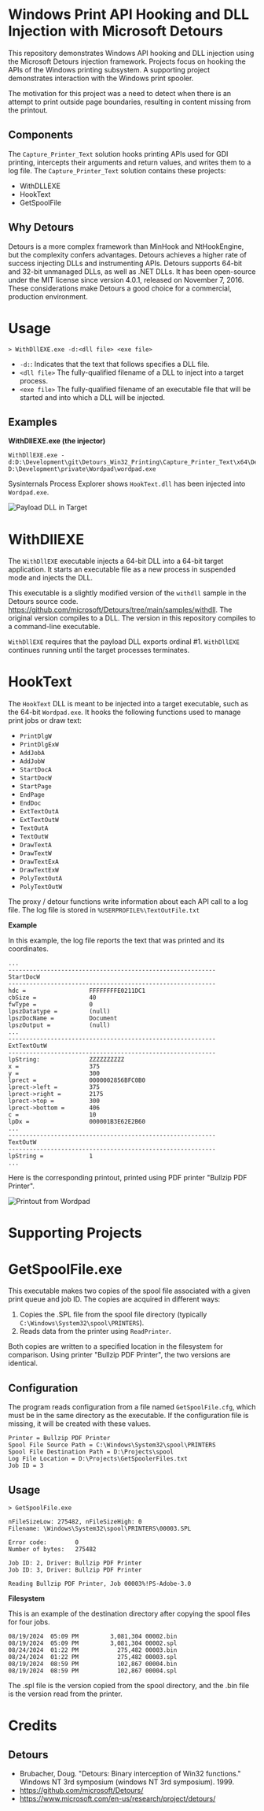 # Windows Print API Hooking and DLL Injection with Microsoft Detours

This repository demonstrates Windows API hooking and DLL injection using the Microsoft Detours injection framework. Projects focus on hooking the APIs of the Windows printing subsystem. A supporting project demonstrates interaction with the Windows print spooler.

The motivation for this project was a need to detect when there is an attempt to print outside page boundaries, resulting in content missing from the printout. 

## Components

The `Capture_Printer_Text` solution hooks printing APIs used for GDI printing, intercepts their arguments and return values, and writes them to a log file. The `Capture_Printer_Text` solution contains these projects:

* WithDLLEXE
* HookText
* GetSpoolFile

## Why Detours

Detours is a more complex framework than MinHook and NtHookEngine, but the complexity confers advantages. Detours achieves a higher rate of success injecting DLLs and instrumenting APIs. Detours supports 64-bit and 32-bit unmanaged DLLs, as well as .NET DLLs. It has been open-source under the MIT license since version 4.0.1, released on November 7, 2016. These considerations make Detours a good choice for a commercial, production environment.


# Usage

``` shell
> WithDllEXE.exe -d:<dll file> <exe file>
```

* `-d:`: Indicates that the text that follows specifies a DLL file.
* `<dll file>` The fully-qualified filename of a DLL to inject into a target process.
* `<exe file>` The fully-qualified filename of an executable file that will be started and into which a DLL will be injected.

## Examples

__WithDllEXE.exe (the injector)__

``` shell
WithDllEXE.exe -d:D:\Development\git\Detours_Win32_Printing\Capture_Printer_Text\x64\Debug\HookText.dll D:\Development\private\Wordpad\wordpad.exe
```

Sysinternals Process Explorer shows `HookText.dll` has been injected into `Wordpad.exe`.


![Payload DLL in Target](images/hooktext_in_wordpad.png?raw=true "Payload DLL in Target")


# WithDllEXE

The `WithDllEXE` executable injects a 64-bit DLL into a 64-bit target application. It starts an executable file as a new process in suspended mode and injects the DLL.

This executable is a slightly modified version of the `withdll` sample in the Detours source code. https://github.com/microsoft/Detours/tree/main/samples/withdll. The original version compiles to a DLL. The version in this repository compiles to a command-line executable.

`WithDllEXE` requires that the payload DLL exports ordinal #1. `WithDllEXE` continues running until the target processes terminates.


# HookText

The `HookText` DLL is meant to be injected into a target executable, such as the 64-bit `Wordpad.exe`. It hooks the following functions used to manage print jobs or draw text:

* `PrintDlgW`
* `PrintDlgExW`
* `AddJobA`
* `AddJobW`
* `StartDocA`
* `StartDocW`
* `StartPage`
* `EndPage`
* `EndDoc`
* `ExtTextOutA`
* `ExtTextOutW`
* `TextOutA`
* `TextOutW`
* `DrawTextA`
* `DrawTextW`
* `DrawTextExA`
* `DrawTextExW`
* `PolyTextOutA`
* `PolyTextOutW`

The proxy / detour functions write information about each API call to a log file. The log file is stored in `%USERPROFILE%\TextOutFile.txt`

__Example__

In this example, the log file reports the text that was printed and its coordinates.

```
...
-----------------------------------------------------------
StartDocW
-----------------------------------------------------------
hdc =                  FFFFFFFFE0211DC1
cbSize =               40
fwType =               0
lpszDatatype =         (null)
lpszDocName =          Document
lpszOutput =           (null)
...
-----------------------------------------------------------
ExtTextOutW
-----------------------------------------------------------
lpString:              ZZZZZZZZZZ
x =                    375
y =                    300
lprect =               0000002856BFC0B0
lprect->left =         375
lprect->right =        2175
lprect->top =          300
lprect->bottom =       406
c =                    10
lpDx =                 000001B3E62E2B60
...
-----------------------------------------------------------
TextOutW
-----------------------------------------------------------
lpString =             1
...
```

Here is the corresponding printout, printed using PDF printer "Bullzip PDF Printer".

![Printout from Wordpad](images/printout_as_pdf.png?raw=true "Printout from Wordpad")


# Supporting Projects

# GetSpoolFile.exe

This executable makes two copies of the spool file associated with a given print queue and job ID. The copies are acquired in different ways:

1. Copies the .SPL file from the spool file directory (typically `C:\Windows\System32\spool\PRINTERS`).
2. Reads data from the printer using `ReadPrinter`.

Both copies are written to a specified location in the filesystem for comparison. Using printer "Bullzip PDF Printer", the two versions are identical.

## Configuration

The program reads configuration from a file named `GetSpoolFile.cfg`, which must be in the same directory as the executable. If the configuration file is missing, it will be created with these values.

```
Printer = Bullzip PDF Printer
Spool File Source Path = C:\Windows\System32\spool\PRINTERS
Spool File Destination Path = D:\Projects\spool
Log File Location = D:\Projects\GetSpoolerFiles.txt
Job ID = 3
```

## Usage

``` shell
> GetSpoolFile.exe

nFileSizeLow: 275482, nFileSizeHigh: 0
Filename: \Windows\System32\spool\PRINTERS\00003.SPL

Error code:        0
Number of bytes:   275482

Job ID: 2, Driver: Bullzip PDF Printer
Job ID: 3, Driver: Bullzip PDF Printer

Reading Bullzip PDF Printer, Job 00003%!PS-Adobe-3.0
```

__Filesystem__

This is an example of the destination directory after copying the spool files for four jobs.

```
08/19/2024  05:09 PM         3,081,304 00002.bin
08/19/2024  05:09 PM         3,081,304 00002.spl
08/24/2024  01:22 PM           275,482 00003.bin
08/24/2024  01:22 PM           275,482 00003.spl
08/19/2024  08:59 PM           102,867 00004.bin
08/19/2024  08:59 PM           102,867 00004.spl
```

The .spl file is the version copied from the spool directory, and the .bin file is the version read from the printer.

# Credits

## Detours
* Brubacher, Doug. "Detours: Binary interception of Win32 functions." Windows NT 3rd symposium (windows NT 3rd symposium). 1999.
* https://github.com/microsoft/Detours/
* https://www.microsoft.com/en-us/research/project/detours/

